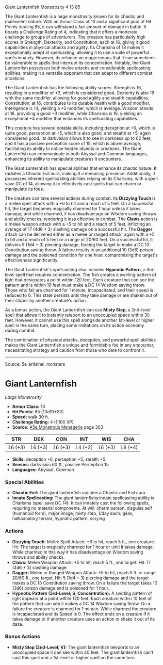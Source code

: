 <MonsterName/>Giant Lanternfish</MonsterName>
<CreatureType/>Monstrosity</CreatureType>
<CR/>4</CR>
<AC/>13</AC>
<HP/>85</HP>
<summary>The Giant Lanternfish is a large monstrosity known for its chaotic and malevolent nature. With an Armor Class of 13 and a significant pool of Hit Points totaling 85, it can withstand a fair amount of damage in battle. It boasts a Challenge Rating of 4, indicating that it offers a moderate challenge to groups of adventurers. The creature has particularly high scores in Strength, Dexterity, and Constitution, each at 16, giving it good capabilities in physical attacks and agility. Its Charisma of 18 makes it exceptionally adept at spellcasting, allowing it to use a suite of powerful spells innately. However, its reliance on magic means that it can sometimes be vulnerable to spells that interrupt its concentration. Notably, the Giant Lanternfish possesses both melee attacks and considerable spellcasting abilities, making it a versatile opponent that can adapt to different combat situations.</summary>

<detail>

The Giant Lanternfish has the following ability scores: Strength is 16, resulting in a modifier of +3, which is considered good. Dexterity is also 16 with the same modifier, allowing for good agility and stealth capabilities. Constitution, at 16, contributes to its durable health with a good modifier. Intelligence is 14, yielding a +2 modifier, which is average. Wisdom stands at 16, providing a good +3 modifier, while Charisma is 18, yielding an exceptional +4 modifier that enhances its spellcasting capabilities.

This creature has several notable skills, including deception at +6, which is quite good, perception at +5, which is also good, and stealth at +5, again considered good. Its darkvision allows it to see in darkness up to 60 feet, and it has a passive perception score of 15, which is above average, facilitating its ability to notice hidden objects or creatures. The Giant Lanternfish can communicate in both Abyssal and Common languages, enhancing its ability to manipulate creatures it encounters.

The Giant Lanternfish has special abilities that enhance its chaotic nature. It radiates a Chaotic Evil aura, making it a menacing presence. Additionally, it possesses inherent spellcasting abilities relying on its Charisma, with a spell save DC of 14, allowing it to effectively cast spells that can charm or manipulate its foes.

The creature can take several actions during combat. Its **Dizzying Touch** is a melee spell attack with a +6 to hit and a reach of 5 feet. On a successful hit, the target becomes magically charmed for 1 hour unless it takes damage, and while charmed, it has disadvantage on Wisdom saving throws and ability checks, rendering it less effective in combat. The **Claws** action is a melee weapon attack with a +5 to hit and a reach of 5 feet, inflicting an average of 17 (4d6 + 3) slashing damage on a successful hit. The **Dagger** attack can be delivered either as a melee or ranged attack, again with a +5 to hit and a reach of 5 feet or a range of 20/60 feet. On a successful hit, it delivers 5 (1d4 + 3) piercing damage, forcing the target to make a DC 13 Constitution saving throw. A failure results in an additional 10 (3d6) poison damage and the poisoned condition for one hour, compromising the target's effectiveness significantly.

The Giant Lanternfish's spellcasting also includes **Hypnotic Pattern**, a 3rd-level spell that requires concentration. The fish creates a swirling pattern of light that designates a point within 120 feet. Each creature that can see the pattern and is within 10 feet must make a DC 14 Wisdom saving throw. Those who fail are charmed for 1 minute, incapacitated, and their speed is reduced to 0. This state persists until they take damage or are shaken out of their stupor by another creature's action.

As a bonus action, the Giant Lanternfish can use **Misty Step**, a 2nd-level spell that allows it to instantly teleport to an unoccupied space within 30 feet. However, it cannot use this spell alongside another 1st-level or higher spell in the same turn, placing some limitations on its action economy during combat. 

The combination of physical attacks, deception, and powerful spell abilities makes the Giant Lanternfish a unique and formidable foe in any encounter, necessitating strategy and caution from those who dare to confront it.</detail>



---

Source: 5e_artisinal_monsters

# Giant Lanternfish

*Large* *Monstrosity*

- **Armor Class:** 13
- **Hit Points:** 85 (10d10+30)
- **Speed:** walk 30 ft.
- **Challenge Rating:** 4 (1,100 XP)
- **Source:** [A5e Monstrous Menagerie](https://enpublishingrpg.com/products/level-up-monstrous-menagerie-a5e) page 303

| STR | DEX | CON | INT | WIS | CHA |
| --- | --- | --- | --- | --- | --- |
| 16 (+3) | 16 (+3) | 16 (+3) | 14 (+2) | 16 (+3) | 18 (+4) |

- **Skills:** deception +6, perception +5, stealth +5
- **Senses:** darkvision 60 ft., passive Perception 15
- **Languages:** Abyssal, Common

### Special Abilities

- **Chaotic Evil:** The giant lanternfish radiates a Chaotic and Evil aura.
- **Innate Spellcasting:** The giant lanternfishs innate spellcasting ability is Charisma (spell save DC 14). It can innately cast the following spells, requiring no material components. At will: charm person, disguise self (humanoid form), major image, misty step, 1/day each: geas, hallucinatory terrain, hypnotic pattern, scrying

### Actions

- **Dizzying Touch:** Melee Spell Attack: +6 to hit, reach 5 ft., one creature. Hit: The target is magically charmed for 1 hour or until it takes damage. While charmed in this way  it has disadvantage on Wisdom saving throws and ability checks.
- **Claws:** Melee Weapon Attack: +5 to hit, reach 5 ft., one target. Hit: 17 (4d6 + 3) slashing damage.
- **Dagger:** Melee or Ranged Weapon Attack: +5 to hit, reach 5 ft. or range 20/60 ft., one target. Hit: 5 (1d4 + 3) piercing damage  and the target makes a DC 13 Constitution saving throw. On a failure  the target takes 10 (3d6) poison damage and is poisoned for 1 hour.
- **Hypnotic Pattern (3rd-Level; S, Concentration):** A swirling pattern of light appears at a point within 120 feet. Each creature within 10 feet of the pattern that can see it makes a DC 14 Wisdom saving throw. On a failure  the creature is charmed for 1 minute. While charmed  the creature is incapacitated and its Speed is 0. The effect ends on a creature if it takes damage or if another creature uses an action to shake it out of its daze.

### Bonus Actions

- **Misty Step (2nd-Level; V):** The giant lanternfish teleports to an unoccupied space it can see within 30 feet. The giant lanternfish can't cast this spell and a 1st-level or higher spell on the same turn.




